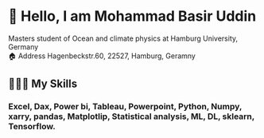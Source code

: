 # 👋 Hello, I am Mohammad Basir Uddin
Masters student of Ocean and climate physics at Hamburg University, Germany  
🏠 Address Hagenbeckstr.60, 22527, Hamburg, Geramny

## 👨🏽‍💻   My Skills
### Excel, Dax, Power bi, Tableau, Powerpoint, Python, Numpy, xarry, pandas, Matplotlip, Statistical analysis, ML, DL, sklearn, Tensorflow.
